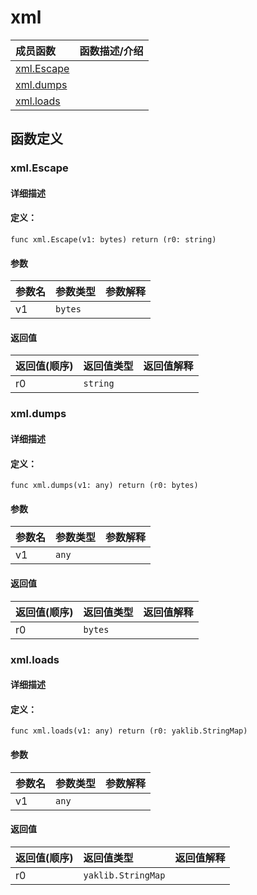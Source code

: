 # xml


|成员函数|函数描述/介绍|
|:------|:--------|
 | [xml.Escape](#xmlescape) |  |
 | [xml.dumps](#xmldumps) |  |
 | [xml.loads](#xmlloads) |  |




 



## 函数定义

### xml.Escape



#### 详细描述



#### 定义：

`func xml.Escape(v1: bytes) return (r0: string)`


#### 参数

|参数名|参数类型|参数解释|
|:-----------|:---------- |:-----------|
| v1 | `bytes` |   |





#### 返回值

|返回值(顺序)|返回值类型|返回值解释|
|:-----------|:---------- |:-----------|
| r0 | `string` |   |


 
### xml.dumps



#### 详细描述



#### 定义：

`func xml.dumps(v1: any) return (r0: bytes)`


#### 参数

|参数名|参数类型|参数解释|
|:-----------|:---------- |:-----------|
| v1 | `any` |   |





#### 返回值

|返回值(顺序)|返回值类型|返回值解释|
|:-----------|:---------- |:-----------|
| r0 | `bytes` |   |


 
### xml.loads



#### 详细描述



#### 定义：

`func xml.loads(v1: any) return (r0: yaklib.StringMap)`


#### 参数

|参数名|参数类型|参数解释|
|:-----------|:---------- |:-----------|
| v1 | `any` |   |





#### 返回值

|返回值(顺序)|返回值类型|返回值解释|
|:-----------|:---------- |:-----------|
| r0 | `yaklib.StringMap` |   |


 


